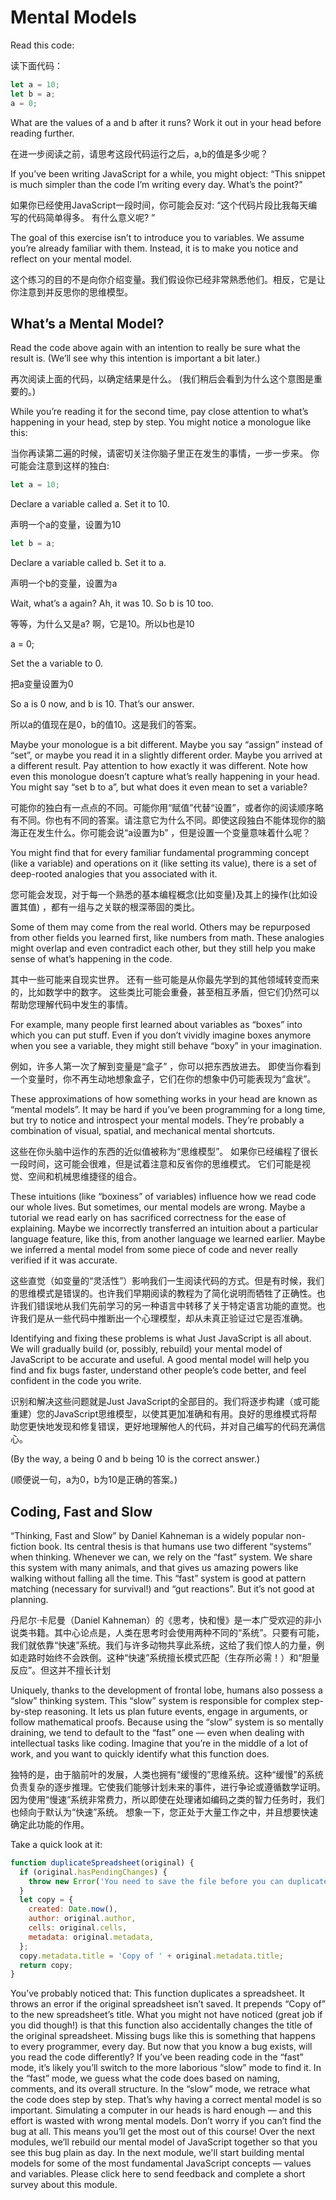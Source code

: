 # Mental Models

Read this code:

读下面代码：
```js
let a = 10;
let b = a;
a = 0;
```

What are the values of a and b after it runs? Work it out in your head before reading further.

在进一步阅读之前，请思考这段代码运行之后，a,b的值是多少呢？

If you’ve been writing JavaScript for a while, you might object: “This snippet is much simpler than the code I’m writing every day. What’s the point?”

如果你已经使用JavaScript一段时间，你可能会反对: “这个代码片段比我每天编写的代码简单得多。 有什么意义呢? ”

The goal of this exercise isn’t to introduce you to variables. We assume you’re already familiar with them. Instead, it is to make you notice and reflect on your mental model.

这个练习的目的不是向你介绍变量。我们假设你已经非常熟悉他们。相反，它是让你注意到并反思你的思维模型。

## What’s a Mental Model?

Read the code above again with an intention to really be sure what the result is. (We’ll see why this intention is important a bit later.)

再次阅读上面的代码，以确定结果是什么。 (我们稍后会看到为什么这个意图是重要的。)

While you’re reading it for the second time, pay close attention to what’s happening in your head, step by step. You might notice a monologue like this:

当你再读第二遍的时候，请密切关注你脑子里正在发生的事情，一步一步来。 你可能会注意到这样的独白:

```js
let a = 10;
```

Declare a variable called a. Set it to 10.

声明一个a的变量，设置为10
```js
let b = a;
```
Declare a variable called b. Set it to a.

声明一个b的变量，设置为a

Wait, what’s a again? Ah, it was 10. So b is 10 too.

等等，为什么又是a? 啊，它是10。所以b也是10

a = 0;

Set the a variable to 0.

把a变量设置为0

So a is 0 now, and b is 10. That’s our answer.

所以a的值现在是0，b的值10。这是我们的答案。

Maybe your monologue is a bit different. Maybe you say “assign” instead of “set”, or maybe you read it in a slightly different order. Maybe you arrived at a different result. Pay attention to how exactly it was different. Note how even this monologue doesn’t capture what’s really happening in your head. You might say “set b to a”, but what does it even mean to set a variable?

可能你的独白有一点点的不同。可能你用“赋值”代替“设置”，或者你的阅读顺序略有不同。你也有不同的答案。请注意它为什么不同。即使这段独白不能体现你的脑海正在发生什么。你可能会说“a设置为b” ，但是设置一个变量意味着什么呢？

You might find that for every familiar fundamental programming concept (like a variable) and operations on it (like setting its value), there is a set of deep-rooted analogies that you associated with it.

您可能会发现，对于每一个熟悉的基本编程概念(比如变量)及其上的操作(比如设置其值) ，都有一组与之关联的根深蒂固的类比。

Some of them may come from the real world. Others may be repurposed from other fields you learned first, like numbers from math. These analogies might overlap and even contradict each other, but they still help you make sense of what’s happening in the code.

其中一些可能来自现实世界。 还有一些可能是从你最先学到的其他领域转变而来的，比如数学中的数字。 这些类比可能会重叠，甚至相互矛盾，但它们仍然可以帮助您理解代码中发生的事情。

For example, many people first learned about variables as “boxes” into which you can put stuff. Even if you don’t vividly imagine boxes anymore when you see a variable, they might still behave “boxy” in your imagination.

例如，许多人第一次了解到变量是“盒子” ，你可以把东西放进去。 即使当你看到一个变量时，你不再生动地想象盒子，它们在你的想象中仍可能表现为“盒状”。

These approximations of how something works in your head are known as “mental models”. It may be hard if you’ve been programming for a long time, but try to notice and introspect your mental models. They’re probably a combination of visual, spatial, and mechanical mental shortcuts.

这些在你头脑中运作的东西的近似值被称为“思维模型”。 如果你已经编程了很长一段时间，这可能会很难，但是试着注意和反省你的思维模式。 它们可能是视觉、空间和机械思维捷径的组合。

These intuitions (like “boxiness” of variables) influence how we read code our whole lives. But sometimes, our mental models are wrong. Maybe a tutorial we read early on has sacrificed correctness for the ease of explaining. Maybe we incorrectly transferred an intuition about a particular language feature, like this, from another language we learned earlier. Maybe we inferred a mental model from some piece of code and never really verified if it was accurate.

这些直觉（如变量的“灵活性”）影响我们一生阅读代码的方式。但是有时候，我们的思维模式是错误的。也许我们早期阅读的教程为了简化说明而牺牲了正确性。也许我们错误地从我们先前学习的另一种语言中转移了关于特定语言功能的直觉。也许我们是从一些代码中推断出一个心理模型，却从未真正验证过它是否准确。

Identifying and fixing these problems is what Just JavaScript is all about. We will gradually build (or, possibly, rebuild) your mental model of JavaScript to be accurate and useful. A good mental model will help you find and fix bugs faster, understand other people’s code better, and feel confident in the code you write.

识别和解决这些问题就是Just JavaScript的全部目的。我们将逐步构建（或可能重建）您的JavaScript思维模型，以使其更加准确和有用。良好的思维模式将帮助您更快地发现和修复错误，更好地理解他人的代码，并对自己编写的代码充满信心。

(By the way, a being 0 and b being 10 is the correct answer.)

(顺便说一句，a为0，b为10是正确的答案。)

## Coding, Fast and Slow

“Thinking, Fast and Slow” by Daniel Kahneman is a widely popular non-fiction book. Its central thesis is that humans use two different “systems” when thinking.
Whenever we can, we rely on the “fast” system. We share this system with many animals, and that gives us amazing powers like walking without falling all the time. This “fast” system is good at pattern matching (necessary for survival!) and “gut reactions”. But it’s not good at planning.

丹尼尔·卡尼曼（Daniel Kahneman）的《思考，快和慢》是一本广受欢迎的非小说类书籍。其中心论点是，人类在思考时会使用两种不同的“系统”。只要有可能，我们就依靠“快速”系统。我们与许多动物共享此系统，这给了我们惊人的力量，例如走路时始终不会跌倒。这种“快速”系统擅长模式匹配（生存所必需！）和“胆量反应”。但这并不擅长计划

Uniquely, thanks to the development of frontal lobe, humans also possess a “slow” thinking system. This “slow” system is responsible for complex step-by-step reasoning. It lets us plan future events, engage in arguments, or follow mathematical proofs.
Because using the “slow” system is so mentally draining, we tend to default to the “fast” one — even when dealing with intellectual tasks like coding.
Imagine that you’re in the middle of a lot of work, and you want to quickly identify what this function does.

独特的是，由于脑前叶的发展，人类也拥有“缓慢的”思维系统。这种“缓慢”的系统负责复杂的逐步推理。它使我们能够计划未来的事件，进行争论或遵循数学证明。
因为使用“慢速”系统非常费力，所以即使在处理诸如编码之类的智力任务时，我们也倾向于默认为“快速”系统。
想象一下，您正处于大量工作之中，并且想要快速确定此功能的作用。 

Take a quick look at it:
```js
function duplicateSpreadsheet(original) {
  if (original.hasPendingChanges) {
    throw new Error('You need to save the file before you can duplicate it.');
  }
  let copy = {
    created: Date.now(),
    author: original.author,
    cells: original.cells,
    metadata: original.metadata,
  };
  copy.metadata.title = 'Copy of ' + original.metadata.title;
  return copy;
}
```
You’ve probably noticed that:
This function duplicates a spreadsheet.
It throws an error if the original spreadsheet isn’t saved.
It prepends “Copy of” to the new spreadsheet’s title.
What you might not have noticed (great job if you did though!) is that this function also accidentally changes the title of the original spreadsheet.
Missing bugs like this is something that happens to every programmer, every day. But now that you know a bug exists, will you read the code differently? If you’ve been reading code in the “fast” mode, it’s likely you’ll switch to the more laborious “slow” mode to find it.
In the “fast” mode, we guess what the code does based on naming, comments, and its overall structure. In the “slow” mode, we retrace what the code does step by step.
That’s why having a correct mental model is so important. Simulating a computer in our heads is hard enough — and this effort is wasted with wrong mental models.
Don’t worry if you can’t find the bug at all. This means you’ll get the most out of this course! Over the next modules, we’ll rebuild our mental model of JavaScript together so that you see this bug plain as day.
In the next module, we'll start building mental models for some of the most fundamental JavaScript concepts — values and variables.
Please click here to send feedback and complete a short survey about this module.
